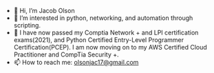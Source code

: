 - 👋 Hi, I’m Jacob Olson
- 👀 I’m interested in python, networking, and automation through scripting.
- 🌱 I have now passed my Comptia Network + and LPI certification exams(2021), and Python Certified Entry-Level Programmer Certification(PCEP). I am now moving on to my AWS Certified Cloud Practitioner and CompTia Security +.
- 📫 How to reach me: olsonjac17@gmail.com

<!---
olsonjac/olsonjac is a ✨ special ✨ repository because its `README.md` (this file) appears on your GitHub profile.
You can click the Preview link to take a look at your changes.
--->

